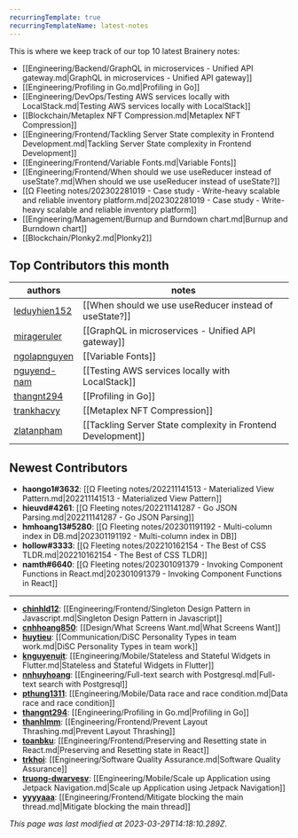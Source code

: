 ```yaml
---
recurringTemplate: true
recurringTemplateName: latest-notes
---
```


This is where we keep track of our top 10 latest Brainery notes:

- [[Engineering/Backend/GraphQL in microservices - Unified API gateway.md|GraphQL in microservices - Unified API gateway]]
- [[Engineering/Profiling in Go.md|Profiling in Go]]
- [[Engineering/DevOps/Testing AWS services locally with LocalStack.md|Testing AWS services locally with LocalStack]]
- [[Blockchain/Metaplex NFT Compression.md|Metaplex NFT Compression]]
- [[Engineering/Frontend/Tackling Server State complexity in Frontend Development.md|Tackling Server State complexity in Frontend Development]]
- [[Engineering/Frontend/Variable Fonts.md|Variable Fonts]]
- [[Engineering/Frontend/When should we use useReducer instead of useState?.md|When should we use useReducer instead of useState?]]
- [[Ω Fleeting notes/202302281019 - Case study - Write-heavy scalable and reliable inventory platform.md|202302281019 - Case study - Write-heavy scalable and reliable inventory platform]]
- [[Engineering/Management/Burnup and Burndown chart.md|Burnup and Burndown chart]]
- [[Blockchain/Plonky2.md|Plonky2]]


## Top Contributors this month

| authors | notes |
| ------- | ----- |
| [leduyhien152](https://github.com/leduyhien152) |  [[When should we use useReducer instead of useState?]]<br>|
| [mirageruler](https://github.com/mirageruler) |  [[GraphQL in microservices - Unified API gateway]]<br>|
| [ngolapnguyen](https://github.com/ngolapnguyen) |  [[Variable Fonts]]<br>|
| [nguyend-nam](https://github.com/nguyend-nam) |  [[Testing AWS services locally with LocalStack]]<br>|
| [thangnt294](https://github.com/thangnt294) |  [[Profiling in Go]]<br>|
| [trankhacvy](https://github.com/trankhacvy) |  [[Metaplex NFT Compression]]<br>|
| [zlatanpham](https://github.com/zlatanpham) |  [[Tackling Server State complexity in Frontend Development]]<br>|



## Newest Contributors

- **haongo1#3632**: [[Ω Fleeting notes/202211141513 - Materialized View Pattern.md|202211141513 - Materialized View Pattern]]
- **hieuvd#4261**: [[Ω Fleeting notes/202211141287 - Go JSON Parsing.md|202211141287 - Go JSON Parsing]]
- **hmhoang13#5280**: [[Ω Fleeting notes/202301191192 - Multi-column index in DB.md|202301191192 - Multi-column index in DB]]
- **hollow#3333**: [[Ω Fleeting notes/202210162154 - The Best of CSS TLDR.md|202210162154 - The Best of CSS TLDR]]
- **namth#6640**: [[Ω Fleeting notes/202301091379 - Invoking Component Functions in React.md|202301091379 - Invoking Component Functions in React]]

---
- **[chinhld12](https://github.com/chinhld12)**: [[Engineering/Frontend/Singleton Design Pattern in Javascript.md|Singleton Design Pattern in Javascript]]
- **[cnhhoang850](https://github.com/cnhhoang850)**: [[Design/What Screens Want.md|What Screens Want]]
- **[huytieu](https://github.com/huytieu)**: [[Communication/DiSC Personality Types in team work.md|DiSC Personality Types in team work]]
- **[knguyenuit](https://github.com/knguyenuit)**: [[Engineering/Mobile/Stateless and Stateful Widgets in Flutter.md|Stateless and Stateful Widgets in Flutter]]
- **[nnhuyhoang](https://github.com/nnhuyhoang)**: [[Engineering/Full-text search with Postgresql.md|Full-text search with Postgresql]]
- **[pthung1311](https://github.com/pthung1311)**: [[Engineering/Mobile/Data race and race condition.md|Data race and race condition]]
- **[thangnt294](https://github.com/thangnt294)**: [[Engineering/Profiling in Go.md|Profiling in Go]]
- **[thanhlmm](https://github.com/thanhlmm)**: [[Engineering/Frontend/Prevent Layout Thrashing.md|Prevent Layout Thrashing]]
- **[toanbku](https://github.com/toanbku)**: [[Engineering/Frontend/Preserving and Resetting state in React.md|Preserving and Resetting state in React]]
- **[trkhoi](https://github.com/trkhoi)**: [[Engineering/Software Quality Assurance.md|Software Quality Assurance]]
- **[truong-dwarvesv](https://github.com/truong-dwarvesv)**: [[Engineering/Mobile/Scale up Application using Jetpack Navigation.md|Scale up Application using Jetpack Navigation]]
- **[yyyyaaa](https://github.com/yyyyaaa)**: [[Engineering/Frontend/Mitigate blocking the main thread.md|Mitigate blocking the main thread]]


*This page was last modified at 2023-03-29T14:18:10.289Z*.